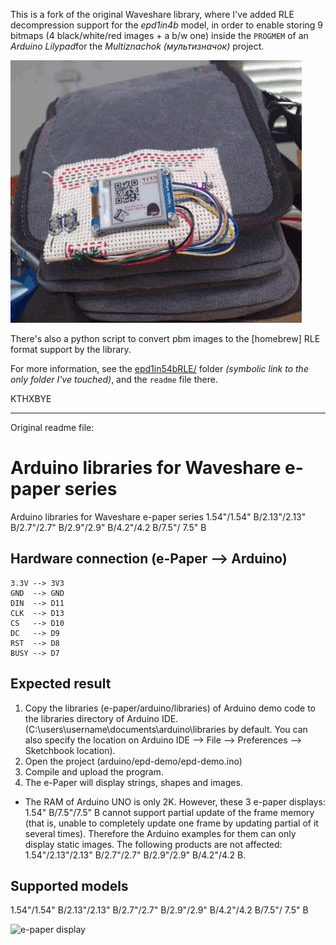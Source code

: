 This is a fork of the original Waveshare library, where I've added RLE decompression support for the *epd1in4b* model, in order to enable storing 9 bitmaps (4 black/white/red images + a b/w one) inside the `PROGMEM` of an *Arduino Lilypad*for the *Multiznachok (мультизначок)* project.

![Bag with Multiznachock (мультизначок)](1.54inch_e-paper_b/arduino/doc-images/multiznachok.gif)

There's also a python script to convert pbm images to the [homebrew] RLE format support by the library.

For more information, see the [epd1in54bRLE/](1.54inch_e-paper_b/arduino) folder *(symbolic link to the only folder I've touched)*, and the `readme` file there.

KTHXBYE

----

Original readme file:


# Arduino libraries for Waveshare e-paper series
Arduino libraries for Waveshare e-paper series 1.54"/1.54" B/2.13"/2.13" B/2.7"/2.7" B/2.9"/2.9" B/4.2"/4.2 B/7.5"/ 7.5" B
## Hardware connection (e-Paper --> Arduino)
    3.3V --> 3V3
    GND  --> GND
    DIN  --> D11
    CLK  --> D13
    CS   --> D10
    DC   --> D9
    RST  --> D8
    BUSY --> D7
## Expected result
1.  Copy the libraries (e-paper/arduino/libraries) of Arduino demo code to 
    the libraries directory of Arduino IDE.
    (C:\users\username\documents\arduino\libraries by default. You can also 
    specify the location on 
    Arduino IDE --> File --> Preferences --> Sketchbook location).
2.  Open the project (arduino/epd-demo/epd-demo.ino)
3.  Compile and upload the program.
4.  The e-Paper will display strings, shapes and images.
*   The RAM of Arduino UNO is only 2K. However, these 3 e-paper displays: 
1.54" B/7.5"/7.5" B
cannot support partial update of the frame memory (that is, unable to completely 
update one frame by updating partial of it several times).
Therefore the Arduino examples for them can only display static images.
The following products are not affected:
1.54"/2.13"/2.13" B/2.7"/2.7" B/2.9"/2.9" B/4.2"/4.2 B.
## Supported models
1.54"/1.54" B/2.13"/2.13" B/2.7"/2.7" B/2.9"/2.9" B/4.2"/4.2 B/7.5"/ 7.5" B

![e-paper display](http://www.waveshare.com/img/devkit/general/e-Paper-Modules-CMP.jpg)

